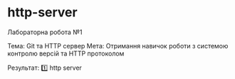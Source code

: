 # http-server

Лабораторна робота №1

Тема: Git та HTTP сервер
Мета: Отримання навичок роботи з системою контролю версій та HTTP протоколом

Результат:
 1️⃣ http server
